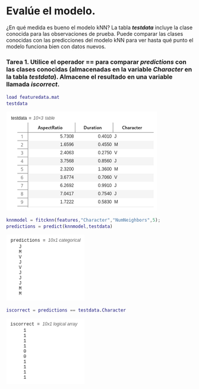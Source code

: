 # Evalúe el modelo.

¿En qué medida es bueno el modelo kNN? La tabla ***testdata*** incluye la clase conocida para las observaciones de prueba. Puede comparar las clases conocidas con las predicciones del modelo kNN para ver hasta qué punto el modelo funciona bien con datos nuevos.

### Tarea 1. Utilice el operador == para comparar *predictions* con las clases conocidas (almacenadas en la variable *Character* en la tabla *testdata*). Almacene el resultado en una variable llamada *iscorrect*.

```MatLab
load featuredata.mat
testdata
```
![](https://github.com/jm-quintas/MachineLearningMATLAB/blob/main/img/Captura%20desde%202025-02-17%2015-21-32.png)

```MatLab
knnmodel = fitcknn(features,"Character","NumNeighbors",5);
predictions = predict(knnmodel,testdata)
```
![](https://github.com/jm-quintas/MachineLearningMATLAB/blob/main/img/Captura%20desde%202025-02-17%2015-21-53.png)

```MatLab
iscorrect = predictions == testdata.Character
```
![](https://github.com/jm-quintas/MachineLearningMATLAB/blob/main/img/Captura%20desde%202025-02-17%2015-22-04.png)

